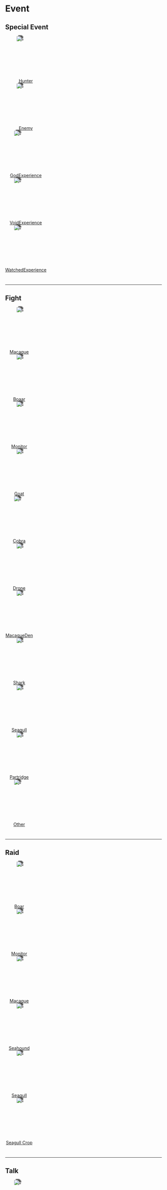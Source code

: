 # Event  
## Special Event  
<div style="display:inline-block"><div class="gamedatalist" style="text-align:center;min-width:90px;min-height:0px;margin-right:20px;"><div style="text-align:center;"><div style="filter: drop-shadow(rgb(80, 80, 80) 5px -3px 1px)"><div class="gamecard" style="width:90px; height:135px;"><a href="Group_Event_Hunter.md" style="color:black"><img decoding="async" src="Sprite/Hunter.png" class="cardimage" style="max-width:90px;max-height:135px;"></a></div></div><a href="#!Group_Event_Hunter.md">Hunter</a></div></div><div class="gamedatalist" style="text-align:center;min-width:90px;min-height:0px;margin-right:20px;"><div style="text-align:center;"><div style="filter: drop-shadow(rgb(80, 80, 80) 5px -3px 1px)"><div class="gamecard" style="width:90px; height:135px;"><a href="Group_Event_Enemy.md" style="color:black"><img decoding="async" src="Sprite/Enemy.png" class="cardimage" style="max-width:90px;max-height:135px;"></a></div></div><a href="#!Group_Event_Enemy.md">Enemy</a></div></div><div class="gamedatalist" style="text-align:center;min-width:90px;min-height:0px;margin-right:20px;"><div style="text-align:center;"><div style="filter: drop-shadow(rgb(80, 80, 80) 5px -3px 1px)"><div class="gamecard" style="width:90px; height:135px;"><a href="Group_Event_GodExperience.md" style="color:black"><img class="bg" decoding="async" src="Sprite/BG_SandFront.png" href="a.md" style="max-width:90px;max-height:135px;"><img decoding="async" src="Sprite/God.png" class="cardimageNoBack" style="transform: translate(-50%, 0%) scale(0.26392961876832843);"></a></div></div><a href="#!Group_Event_GodExperience.md">GodExperience</a></div></div><div class="gamedatalist" style="text-align:center;min-width:90px;min-height:0px;margin-right:20px;"><div style="text-align:center;"><div style="filter: drop-shadow(rgb(80, 80, 80) 5px -3px 1px)"><div class="gamecard" style="width:90px; height:135px;"><a href="Group_Event_VoidExperience.md" style="color:black"><img class="bg" decoding="async" src="Sprite/BG_SandFront.png" href="a.md" style="max-width:90px;max-height:135px;"><img decoding="async" src="Sprite/Void.png" class="cardimageNoBack" style="transform: translate(-50%, 0%) scale(0.26392961876832843);"></a></div></div><a href="#!Group_Event_VoidExperience.md">VoidExperience</a></div></div><div class="gamedatalist" style="text-align:center;min-width:90px;min-height:0px;margin-right:20px;"><div style="text-align:center;"><div style="filter: drop-shadow(rgb(80, 80, 80) 5px -3px 1px)"><div class="gamecard" style="width:90px; height:135px;"><a href="Group_Event_WatchedExperience.md" style="color:black"><img class="bg" decoding="async" src="Sprite/BG_SandFront.png" href="a.md" style="max-width:90px;max-height:135px;"><img decoding="async" src="Sprite/Watcher4.png" class="cardimageNoBack" style="transform: translate(-50%, 0%) scale(0.26392961876832843);"></a></div></div><a href="#!Group_Event_WatchedExperience.md">WatchedExperience</a></div></div></div>  
  
# <hr>  
## Fight  
<div style="display:inline-block"><div class="gamedatalist" style="text-align:center;min-width:90px;min-height:0px;margin-right:20px;"><div style="text-align:center;"><div style="filter: drop-shadow(rgb(80, 80, 80) 5px -3px 1px)"><div class="gamecard" style="width:90px; height:135px;"><a href="Group_Event_MacaqueFight.md" style="color:black"><img decoding="async" src="Sprite/MacaqueEvent.png" class="cardimage" style="max-width:90px;max-height:135px;"></a></div></div><a href="#!Group_Event_MacaqueFight.md">Macaque</a></div></div><div class="gamedatalist" style="text-align:center;min-width:90px;min-height:0px;margin-right:20px;"><div style="text-align:center;"><div style="filter: drop-shadow(rgb(80, 80, 80) 5px -3px 1px)"><div class="gamecard" style="width:90px; height:135px;"><a href="Group_Event_BoarFight.md" style="color:black"><img decoding="async" src="Sprite/BoarEvent.png" class="cardimage" style="max-width:90px;max-height:135px;"></a></div></div><a href="#!Group_Event_BoarFight.md">Boaar</a></div></div><div class="gamedatalist" style="text-align:center;min-width:90px;min-height:0px;margin-right:20px;"><div style="text-align:center;"><div style="filter: drop-shadow(rgb(80, 80, 80) 5px -3px 1px)"><div class="gamecard" style="width:90px; height:135px;"><a href="Group_Event_MonitorFight.md" style="color:black"><img decoding="async" src="Sprite/MonitorEvent.png" class="cardimage" style="max-width:90px;max-height:135px;"></a></div></div><a href="#!Group_Event_MonitorFight.md">Monitor</a></div></div><div class="gamedatalist" style="text-align:center;min-width:90px;min-height:0px;margin-right:20px;"><div style="text-align:center;"><div style="filter: drop-shadow(rgb(80, 80, 80) 5px -3px 1px)"><div class="gamecard" style="width:90px; height:135px;"><a href="Group_Event_GoatFight.md" style="color:black"><img decoding="async" src="Sprite/GoatEvent.png" class="cardimage" style="max-width:90px;max-height:135px;"></a></div></div><a href="#!Group_Event_GoatFight.md">Goat</a></div></div><div class="gamedatalist" style="text-align:center;min-width:90px;min-height:0px;margin-right:20px;"><div style="text-align:center;"><div style="filter: drop-shadow(rgb(80, 80, 80) 5px -3px 1px)"><div class="gamecard" style="width:90px; height:135px;"><a href="Group_Event_CobraFight.md" style="color:black"><img class="bg" decoding="async" src="Sprite/BG_SandFront.png" href="a.md" style="max-width:90px;max-height:135px;"><img decoding="async" src="Sprite/SpittingCobra.png" class="cardimageNoBack" style="transform: translate(-50%, 0%) scale(0.26392961876832843);"></a></div></div><a href="#!Group_Event_CobraFight.md">Cobra</a></div></div><div class="gamedatalist" style="text-align:center;min-width:90px;min-height:0px;margin-right:20px;"><div style="text-align:center;"><div style="filter: drop-shadow(rgb(80, 80, 80) 5px -3px 1px)"><div class="gamecard" style="width:90px; height:135px;"><a href="Group_Event_DroneFight.md" style="color:black"><img decoding="async" src="Sprite/Drone.png" class="cardimage" style="max-width:90px;max-height:135px;"></a></div></div><a href="#!Group_Event_DroneFight.md">Drone</a></div></div><div class="gamedatalist" style="text-align:center;min-width:90px;min-height:0px;margin-right:20px;"><div style="text-align:center;"><div style="filter: drop-shadow(rgb(80, 80, 80) 5px -3px 1px)"><div class="gamecard" style="width:90px; height:135px;"><a href="Group_Event_MacaqueDenFight.md" style="color:black"><img decoding="async" src="Sprite/MacaqueDen.png" class="cardimage" style="max-width:90px;max-height:135px;"></a></div></div><a href="#!Group_Event_MacaqueDenFight.md">MacaqueDen</a></div></div><div class="gamedatalist" style="text-align:center;min-width:90px;min-height:0px;margin-right:20px;"><div style="text-align:center;"><div style="filter: drop-shadow(rgb(80, 80, 80) 5px -3px 1px)"><div class="gamecard" style="width:90px; height:135px;"><a href="Group_Event_SharkFight.md" style="color:black"><img decoding="async" src="Sprite/SharkEvent.png" class="cardimage" style="max-width:90px;max-height:135px;"></a></div></div><a href="#!Group_Event_SharkFight.md">Shark</a></div></div><div class="gamedatalist" style="text-align:center;min-width:90px;min-height:0px;margin-right:20px;"><div style="text-align:center;"><div style="filter: drop-shadow(rgb(80, 80, 80) 5px -3px 1px)"><div class="gamecard" style="width:90px; height:135px;"><a href="Group_Event_SeagullFight.md" style="color:black"><img decoding="async" src="Sprite/Seagull.png" class="cardimage" style="max-width:90px;max-height:135px;"></a></div></div><a href="#!Group_Event_SeagullFight.md">Seagull</a></div></div><div class="gamedatalist" style="text-align:center;min-width:90px;min-height:0px;margin-right:20px;"><div style="text-align:center;"><div style="filter: drop-shadow(rgb(80, 80, 80) 5px -3px 1px)"><div class="gamecard" style="width:90px; height:135px;"><a href="Group_Event_PartridgeFight.md" style="color:black"><img decoding="async" src="Sprite/PartridgeEvent.png" class="cardimage" style="max-width:90px;max-height:135px;"></a></div></div><a href="#!Group_Event_PartridgeFight.md">Partridge</a></div></div><div class="gamedatalist" style="text-align:center;min-width:90px;min-height:0px;margin-right:20px;"><div style="text-align:center;"><div style="filter: drop-shadow(rgb(80, 80, 80) 5px -3px 1px)"><div class="gamecard" style="width:90px; height:135px;"><a href="Group_Event_Explore_Other.md" style="color:black"><img class="bg" decoding="async" src="Sprite/BG_GrassFront.png" href="a.md" style="max-width:90px;max-height:135px;"><img decoding="async" src="Sprite/Spider.png" class="cardimageNoBack" style="transform: translate(-50%, 0%) scale(0.26392961876832843);"></a></div></div><a href="#!Group_Event_Explore_Other.md">Other</a></div></div></div>  
  
# <hr>  
## Raid  
<div style="display:inline-block"><div class="gamedatalist" style="text-align:center;min-width:90px;min-height:0px;margin-right:20px;"><div style="text-align:center;"><div style="filter: drop-shadow(rgb(80, 80, 80) 5px -3px 1px)"><div class="gamecard" style="width:90px; height:135px;"><a href="Group_Event_BoarFightRaid.md" style="color:black"><img decoding="async" src="Sprite/BoarEvent.png" class="cardimage" style="max-width:90px;max-height:135px;"></a></div></div><a href="#!Group_Event_BoarFightRaid.md">Boar</a></div></div><div class="gamedatalist" style="text-align:center;min-width:90px;min-height:0px;margin-right:20px;"><div style="text-align:center;"><div style="filter: drop-shadow(rgb(80, 80, 80) 5px -3px 1px)"><div class="gamecard" style="width:90px; height:135px;"><a href="Group_Event_MonitorRaid.md" style="color:black"><img decoding="async" src="Sprite/MonitorEvent.png" class="cardimage" style="max-width:90px;max-height:135px;"></a></div></div><a href="#!Group_Event_MonitorRaid.md">Monitor</a></div></div><div class="gamedatalist" style="text-align:center;min-width:90px;min-height:0px;margin-right:20px;"><div style="text-align:center;"><div style="filter: drop-shadow(rgb(80, 80, 80) 5px -3px 1px)"><div class="gamecard" style="width:90px; height:135px;"><a href="Group_Event_MacaqueRaid.md" style="color:black"><img decoding="async" src="Sprite/MacaqueEvent.png" class="cardimage" style="max-width:90px;max-height:135px;"></a></div></div><a href="#!Group_Event_MacaqueRaid.md">Macaque</a></div></div><div class="gamedatalist" style="text-align:center;min-width:90px;min-height:0px;margin-right:20px;"><div style="text-align:center;"><div style="filter: drop-shadow(rgb(80, 80, 80) 5px -3px 1px)"><div class="gamecard" style="width:90px; height:135px;"><a href="Group_Event_SeahoundFight.md" style="color:black"><img decoding="async" src="Sprite/Seahound.png" class="cardimage" style="max-width:90px;max-height:135px;"></a></div></div><a href="#!Group_Event_SeahoundFight.md">Seahound</a></div></div><div class="gamedatalist" style="text-align:center;min-width:90px;min-height:0px;margin-right:20px;"><div style="text-align:center;"><div style="filter: drop-shadow(rgb(80, 80, 80) 5px -3px 1px)"><div class="gamecard" style="width:90px; height:135px;"><a href="Group_Event_SeagullRaid.md" style="color:black"><img decoding="async" src="Sprite/Seagull.png" class="cardimage" style="max-width:90px;max-height:135px;"></a></div></div><a href="#!Group_Event_SeagullRaid.md">Seagull</a></div></div><div class="gamedatalist" style="text-align:center;min-width:90px;min-height:0px;margin-right:20px;"><div style="text-align:center;"><div style="filter: drop-shadow(rgb(80, 80, 80) 5px -3px 1px)"><div class="gamecard" style="width:90px; height:135px;"><a href="Group_Event_SeagullRaidCrop.md" style="color:black"><img decoding="async" src="Sprite/Seagull.png" class="cardimage" style="max-width:90px;max-height:135px;"></a></div></div><a href="#!Group_Event_SeagullRaidCrop.md">Seagull Crop</a></div></div></div>  
  
# <hr>  
## Talk  
<div style="display:inline-block"><div class="gamedatalist" style="text-align:center;min-width:90px;min-height:0px;margin-right:20px;"><div style="text-align:center;"><div style="filter: drop-shadow(rgb(80, 80, 80) 5px -3px 1px)"><div class="gamecard" style="width:90px; height:135px;"><a href="Group_Captain.md" style="color:black"><img class="bg" decoding="async" src="Sprite/BG_SandTop.png" href="a.md" style="max-width:90px;max-height:135px;"><img decoding="async" src="Sprite/Skull.png" class="cardimageNoBack" style="transform: translate(-50%, 0%) scale(0.26392961876832843);"></a></div></div><a href="#!Group_Captain.md">Caption</a></div></div><div class="gamedatalist" style="text-align:center;min-width:90px;min-height:0px;margin-right:20px;"><div style="text-align:center;"><div style="filter: drop-shadow(rgb(80, 80, 80) 5px -3px 1px)"><div class="gamecard" style="width:90px; height:135px;"><a href="Group_Weston.md" style="color:black"><img class="bg" decoding="async" src="Sprite/BG_SandTop.png" href="a.md" style="max-width:90px;max-height:135px;"><img decoding="async" src="Sprite/Weston.png" class="cardimageNoBack" style="transform: translate(-50%, 0%) scale(0.26392961876832843);"></a></div></div><a href="#!Group_Weston.md">Weston</a></div></div><div class="gamedatalist" style="text-align:center;min-width:90px;min-height:0px;margin-right:20px;"><div style="text-align:center;"><div style="filter: drop-shadow(rgb(80, 80, 80) 5px -3px 1px)"><div class="gamecard" style="width:90px; height:135px;"><a href="Group_Event_CaptainSpecial1a.md" style="color:black"><img class="bg" decoding="async" src="Sprite/BG_SandFront.png" href="a.md" style="max-width:90px;max-height:135px;"><img decoding="async" src="Sprite/Skull.png" class="cardimageNoBack" style="transform: translate(-50%, 0%) scale(0.26392961876832843);"></a></div></div><a href="#!Group_Event_CaptainSpecial1a.md">Caption Special</a></div></div><div class="gamedatalist" style="text-align:center;min-width:90px;min-height:0px;margin-right:20px;"><div style="text-align:center;"><div style="filter: drop-shadow(rgb(80, 80, 80) 5px -3px 1px)"><div class="gamecard" style="width:90px; height:135px;"><a href="Group_Event_WestonSpecial1a.md" style="color:black"><img class="bg" decoding="async" src="Sprite/BG_SandFront.png" href="a.md" style="max-width:90px;max-height:135px;"><img decoding="async" src="Sprite/Weston.png" class="cardimageNoBack" style="transform: translate(-50%, 0%) scale(0.26392961876832843);"></a></div></div><a href="#!Group_Event_WestonSpecial1a.md">Weston Special</a></div></div></div>  
  
# <hr>  
## Skill Improved  
<div style="display:inline-block"><div class="gamedatalist" style="text-align:center;min-width:90px;min-height:0px;margin-right:20px;"><div style="text-align:center;"><div style="filter: drop-shadow(rgb(80, 80, 80) 5px -3px 1px)"><div class="gamecard" style="width:90px; height:135px;"><a href="Group_Event_SkillArchery.md" style="color:black"><img class="bg" decoding="async" src="Sprite/BG_SandTop.png" href="a.md" style="max-width:90px;max-height:135px;"><img decoding="async" src="Sprite/Bow.png" class="cardimageNoBack" style="transform: translate(-50%, 0%) scale(0.26392961876832843);"></a></div></div><a href="#!Group_Event_SkillArchery.md">Archery</a></div></div><div class="gamedatalist" style="text-align:center;min-width:90px;min-height:0px;margin-right:20px;"><div style="text-align:center;"><div style="filter: drop-shadow(rgb(80, 80, 80) 5px -3px 1px)"><div class="gamecard" style="width:90px; height:135px;"><a href="Group_Event_SkillCooking.md" style="color:black"><img class="bg" decoding="async" src="Sprite/BG_SandTop.png" href="a.md" style="max-width:90px;max-height:135px;"><img decoding="async" src="Sprite/CookingPotClosed.png" class="cardimageNoBack" style="transform: translate(-50%, 0%) scale(0.26392961876832843);"></a></div></div><a href="#!Group_Event_SkillCooking.md">Cooking</a></div></div><div class="gamedatalist" style="text-align:center;min-width:90px;min-height:0px;margin-right:20px;"><div style="text-align:center;"><div style="filter: drop-shadow(rgb(80, 80, 80) 5px -3px 1px)"><div class="gamecard" style="width:90px; height:135px;"><a href="Group_Event_SkillCrafting.md" style="color:black"><img class="bg" decoding="async" src="Sprite/BG_SandTop.png" href="a.md" style="max-width:90px;max-height:135px;"><img decoding="async" src="Sprite/StoneAxe.png" class="cardimageNoBack" style="transform: translate(-50%, 0%) scale(0.26392961876832843);"></a></div></div><a href="#!Group_Event_SkillCrafting.md">Crafting</a></div></div><div class="gamedatalist" style="text-align:center;min-width:90px;min-height:0px;margin-right:20px;"><div style="text-align:center;"><div style="filter: drop-shadow(rgb(80, 80, 80) 5px -3px 1px)"><div class="gamecard" style="width:90px; height:135px;"><a href="Group_Event_SkillFishing.md" style="color:black"><img class="bg" decoding="async" src="Sprite/BG_SandTop.png" href="a.md" style="max-width:90px;max-height:135px;"><img decoding="async" src="Sprite/FishingRod.png" class="cardimageNoBack" style="transform: translate(-50%, 0%) scale(0.26392961876832843);"></a></div></div><a href="#!Group_Event_SkillFishing.md">Fishing</a></div></div><div class="gamedatalist" style="text-align:center;min-width:90px;min-height:0px;margin-right:20px;"><div style="text-align:center;"><div style="filter: drop-shadow(rgb(80, 80, 80) 5px -3px 1px)"><div class="gamecard" style="width:90px; height:135px;"><a href="Group_Event_SkillHerbology.md" style="color:black"><img class="bg" decoding="async" src="Sprite/BG_SandTop.png" href="a.md" style="max-width:90px;max-height:135px;"><img decoding="async" src="Sprite/KavaPlant.png" class="cardimageNoBack" style="transform: translate(-50%, 0%) scale(0.26392961876832843);"></a></div></div><a href="#!Group_Event_SkillHerbology.md">Herbology</a></div></div><div class="gamedatalist" style="text-align:center;min-width:90px;min-height:0px;margin-right:20px;"><div style="text-align:center;"><div style="filter: drop-shadow(rgb(80, 80, 80) 5px -3px 1px)"><div class="gamecard" style="width:90px; height:135px;"><a href="Group_Event_SkillInsight.md" style="color:black"><img class="bg" decoding="async" src="Sprite/BG_SandTop.png" href="a.md" style="max-width:90px;max-height:135px;"><img decoding="async" src="Sprite/BigIsland.png" class="cardimageNoBack" style="transform: translate(-50%, 0%) scale(0.26392961876832843);"></a></div></div><a href="#!Group_Event_SkillInsight.md">You had an epiphany!</a></div></div><div class="gamedatalist" style="text-align:center;min-width:90px;min-height:0px;margin-right:20px;"><div style="text-align:center;"><div style="filter: drop-shadow(rgb(80, 80, 80) 5px -3px 1px)"><div class="gamecard" style="width:90px; height:135px;"><a href="Group_Event_SkillKnapping.md" style="color:black"><img class="bg" decoding="async" src="Sprite/BG_SandTop.png" href="a.md" style="max-width:90px;max-height:135px;"><img decoding="async" src="Sprite/StoneAxe.png" class="cardimageNoBack" style="transform: translate(-50%, 0%) scale(0.26392961876832843);"></a></div></div><a href="#!Group_Event_SkillKnapping.md">Knapping</a></div></div><div class="gamedatalist" style="text-align:center;min-width:90px;min-height:0px;margin-right:20px;"><div style="text-align:center;"><div style="filter: drop-shadow(rgb(80, 80, 80) 5px -3px 1px)"><div class="gamecard" style="width:90px; height:135px;"><a href="Group_Event_SkillMetalworking.md" style="color:black"><img class="bg" decoding="async" src="Sprite/BG_SandTop.png" href="a.md" style="max-width:90px;max-height:135px;"><img decoding="async" src="Sprite/StoneAxe.png" class="cardimageNoBack" style="transform: translate(-50%, 0%) scale(0.26392961876832843);"></a></div></div><a href="#!Group_Event_SkillMetalworking.md">Metalworking</a></div></div><div class="gamedatalist" style="text-align:center;min-width:90px;min-height:0px;margin-right:20px;"><div style="text-align:center;"><div style="filter: drop-shadow(rgb(80, 80, 80) 5px -3px 1px)"><div class="gamecard" style="width:90px; height:135px;"><a href="Group_Event_SkillPercussion.md" style="color:black"><img class="bg" decoding="async" src="Sprite/BG_SandFront.png" href="a.md" style="max-width:90px;max-height:135px;"><img decoding="async" src="Sprite/Drum.png" class="cardimageNoBack" style="transform: translate(-50%, 0%) scale(0.26392961876832843);"></a></div></div><a href="#!Group_Event_SkillPercussion.md">Percussion</a></div></div><div class="gamedatalist" style="text-align:center;min-width:90px;min-height:0px;margin-right:20px;"><div style="text-align:center;"><div style="filter: drop-shadow(rgb(80, 80, 80) 5px -3px 1px)"><div class="gamecard" style="width:90px; height:135px;"><a href="Group_Event_SkillSpearFighting.md" style="color:black"><img class="bg" decoding="async" src="Sprite/BG_SandTop.png" href="a.md" style="max-width:90px;max-height:135px;"><img decoding="async" src="Sprite/SpearRustic.png" class="cardimageNoBack" style="transform: translate(-50%, 0%) scale(0.26392961876832843);"></a></div></div><a href="#!Group_Event_SkillSpearFighting.md">Spear Fighting</a></div></div><div class="gamedatalist" style="text-align:center;min-width:90px;min-height:0px;margin-right:20px;"><div style="text-align:center;"><div style="filter: drop-shadow(rgb(80, 80, 80) 5px -3px 1px)"><div class="gamecard" style="width:90px; height:135px;"><a href="Group_Event_SkillSpearFishing.md" style="color:black"><img class="bg" decoding="async" src="Sprite/BG_SandTop.png" href="a.md" style="max-width:90px;max-height:135px;"><img decoding="async" src="Sprite/SpearFishing.png" class="cardimageNoBack" style="transform: translate(-50%, 0%) scale(0.26392961876832843);"></a></div></div><a href="#!Group_Event_SkillSpearFishing.md">Spear Fishing</a></div></div><div class="gamedatalist" style="text-align:center;min-width:90px;min-height:0px;margin-right:20px;"><div style="text-align:center;"><div style="filter: drop-shadow(rgb(80, 80, 80) 5px -3px 1px)"><div class="gamecard" style="width:90px; height:135px;"><a href="Group_Event_SkillTailoring.md" style="color:black"><img class="bg" decoding="async" src="Sprite/BG_SandTop.png" href="a.md" style="max-width:90px;max-height:135px;"><img decoding="async" src="Sprite/ClothVeryLarge.png" class="cardimageNoBack" style="transform: translate(-50%, 0%) scale(0.26392961876832843);"></a></div></div><a href="#!Group_Event_SkillTailoring.md">Tailoring</a></div></div><div class="gamedatalist" style="text-align:center;min-width:90px;min-height:0px;margin-right:20px;"><div style="text-align:center;"><div style="filter: drop-shadow(rgb(80, 80, 80) 5px -3px 1px)"><div class="gamecard" style="width:90px; height:135px;"><a href="Group_Event_SkillTrapping.md" style="color:black"><img class="bg" decoding="async" src="Sprite/BG_SandTop.png" href="a.md" style="max-width:90px;max-height:135px;"><img decoding="async" src="Sprite/DeadfallTrap.png" class="cardimageNoBack" style="transform: translate(-50%, 0%) scale(0.26392961876832843);"></a></div></div><a href="#!Group_Event_SkillTrapping.md">Trapping</a></div></div><div class="gamedatalist" style="text-align:center;min-width:90px;min-height:0px;margin-right:20px;"><div style="text-align:center;"><div style="filter: drop-shadow(rgb(80, 80, 80) 5px -3px 1px)"><div class="gamecard" style="width:90px; height:135px;"><a href="Group_Event_SkillWindInstruments.md" style="color:black"><img class="bg" decoding="async" src="Sprite/BG_SandFront.png" href="a.md" style="max-width:90px;max-height:135px;"><img decoding="async" src="Sprite/FluteWooden.png" class="cardimageNoBack" style="transform: translate(-50%, 0%) scale(0.26392961876832843);"></a></div></div><a href="#!Group_Event_SkillWindInstruments.md">Wind Instruments</a></div></div><div class="gamedatalist" style="text-align:center;min-width:90px;min-height:0px;margin-right:20px;"><div style="text-align:center;"><div style="filter: drop-shadow(rgb(80, 80, 80) 5px -3px 1px)"><div class="gamecard" style="width:90px; height:135px;"><a href="Group_Event_SkillWoodworking.md" style="color:black"><img class="bg" decoding="async" src="Sprite/BG_SandTop.png" href="a.md" style="max-width:90px;max-height:135px;"><img decoding="async" src="Sprite/StoneAxe.png" class="cardimageNoBack" style="transform: translate(-50%, 0%) scale(0.26392961876832843);"></a></div></div><a href="#!Group_Event_SkillWoodworking.md">Woodworking</a></div></div></div>  
  
# <hr>  
## Tunes  
<div style="display:inline-block"><div class="gamedatalist" style="text-align:center;min-width:90px;min-height:0px;margin-right:20px;"><div style="text-align:center;"><div style="filter: drop-shadow(rgb(80, 80, 80) 5px -3px 1px)"><div class="gamecard" style="width:90px; height:135px;"><a href="Group_Event_FluteTunes.md" style="color:black"><img class="bg" decoding="async" src="Sprite/BG_SandFront.png" href="a.md" style="max-width:90px;max-height:135px;"><img decoding="async" src="Sprite/WeatherClear_Full.png" class="cardimageNoBack" style="transform: translate(-50%, 0%) scale(0.26392961876832843);"></a></div></div><a href="#!Group_Event_FluteTunes.md">Flute Tunes</a></div></div><div class="gamedatalist" style="text-align:center;min-width:90px;min-height:0px;margin-right:20px;"><div style="text-align:center;"><div style="filter: drop-shadow(rgb(80, 80, 80) 5px -3px 1px)"><div class="gamecard" style="width:90px; height:135px;"><a href="Group_Event_NewTune.md" style="color:black"><img class="bg" decoding="async" src="Sprite/BG_SandFront.png" href="a.md" style="max-width:90px;max-height:135px;"><img decoding="async" src="Sprite/Drum.png" class="cardimageNoBack" style="transform: translate(-50%, 0%) scale(0.26392961876832843);"></a></div></div><a href="#!Group_Event_NewTune.md">New Tunes</a></div></div></div>  
  
# <hr>  
## Other  
<div style="display:inline-block"><div class="gamedatalist" style="text-align:center;min-width:90px;min-height:0px;margin-right:20px;"><div style="text-align:center;"><div style="filter: drop-shadow(rgb(80, 80, 80) 5px -3px 1px)"><div class="gamecard" style="width:90px; height:135px;"><a href="Group_Event_Raft.md" style="color:black"><img decoding="async" src="Sprite/RaftSailed.png" class="cardimage" style="max-width:90px;max-height:135px;"></a></div></div><a href="#!Group_Event_Raft.md">木筏事件</a></div></div><div class="gamedatalist" style="text-align:center;min-width:90px;min-height:0px;margin-right:20px;"><div style="text-align:center;"><div style="filter: drop-shadow(rgb(80, 80, 80) 5px -3px 1px)"><div class="gamecard" style="width:90px; height:135px;"><a href="Group_Event_Intro.md" style="color:black"><img decoding="async" src="Sprite/PlaneExit.png" class="cardimage" style="max-width:90px;max-height:135px;"></a></div></div><a href="#!Group_Event_Intro.md">Opening</a></div></div><div class="gamedatalist" style="text-align:center;min-width:90px;min-height:0px;margin-right:20px;"><div style="text-align:center;"><div style="filter: drop-shadow(rgb(80, 80, 80) 5px -3px 1px)"><div class="gamecard" style="width:90px; height:135px;"><a href="Group_Event_SpecialDamage.md" style="color:black"><img decoding="async" src="Sprite/WeatherStorm_Full.png" class="cardimage" style="max-width:90px;max-height:135px;"></a></div></div><a href="#!Group_Event_SpecialDamage.md">Damage</a></div></div><div class="gamedatalist" style="text-align:center;min-width:90px;min-height:0px;margin-right:20px;"><div style="text-align:center;"><div style="filter: drop-shadow(rgb(80, 80, 80) 5px -3px 1px)"><div class="gamecard" style="width:90px; height:135px;"><a href="Group_Event_Body.md" style="color:black"><img decoding="async" src="Sprite/Baby.png" class="cardimage" style="max-width:90px;max-height:135px;"></a></div></div><a href="#!Group_Event_Body.md">Body</a></div></div><div class="gamedatalist" style="text-align:center;min-width:90px;min-height:0px;margin-right:20px;"><div style="text-align:center;"><div style="filter: drop-shadow(rgb(80, 80, 80) 5px -3px 1px)"><div class="gamecard" style="width:90px; height:135px;"><a href="Group_Event_Pet.md" style="color:black"><img class="bg" decoding="async" src="Sprite/BG_SandFront.png" href="a.md" style="max-width:90px;max-height:135px;"><img decoding="async" src="Sprite/Dog.png" class="cardimageNoBack" style="transform: translate(-50%, 0%) scale(0.26392961876832843);"></a></div></div><a href="#!Group_Event_Pet.md">Pet</a></div></div><div class="gamedatalist" style="text-align:center;min-width:90px;min-height:0px;margin-right:20px;"><div style="text-align:center;"><div style="filter: drop-shadow(rgb(80, 80, 80) 5px -3px 1px)"><div class="gamecard" style="width:90px; height:135px;"><a href="Group_Event_OutroFarmer.md" style="color:black"><img decoding="async" src="Sprite/GranfatherHealthy.png" class="cardimage" style="max-width:90px;max-height:135px;"></a></div></div><a href="#!Group_Event_OutroFarmer.md">OutroFarmer</a></div></div><div class="gamedatalist" style="text-align:center;min-width:90px;min-height:0px;margin-right:20px;"><div style="text-align:center;"><div style="filter: drop-shadow(rgb(80, 80, 80) 5px -3px 1px)"><div class="gamecard" style="width:90px; height:135px;"><a href="Group_Event_FoundFrom.md" style="color:black"><img decoding="async" src="Sprite/JunglePath.png" class="cardimage" style="max-width:90px;max-height:135px;"></a></div></div><a href="#!Group_Event_FoundFrom.md">Explore Found</a></div></div><div class="gamedatalist" style="text-align:center;min-width:90px;min-height:0px;margin-right:20px;"><div style="text-align:center;"><div style="filter: drop-shadow(rgb(80, 80, 80) 5px -3px 1px)"><div class="gamecard" style="width:90px; height:135px;"><a href="Group_Event_Explored.md" style="color:black"><img decoding="async" src="Sprite/Grasslands.png" class="cardimage" style="max-width:90px;max-height:135px;"></a></div></div><a href="#!Group_Event_Explored.md">Explored</a></div></div><div class="gamedatalist" style="text-align:center;min-width:90px;min-height:0px;margin-right:20px;"><div style="text-align:center;"><div style="filter: drop-shadow(rgb(80, 80, 80) 5px -3px 1px)"><div class="gamecard" style="width:90px; height:135px;"><a href="Group_Event_PalmTree.md" style="color:black"><img decoding="async" src="Sprite/PalmTree.png" class="cardimage" style="max-width:90px;max-height:135px;"></a></div></div><a href="#!Group_Event_PalmTree.md">PalmTree</a></div></div><div class="gamedatalist" style="text-align:center;min-width:90px;min-height:0px;margin-right:20px;"><div style="text-align:center;"><div style="filter: drop-shadow(rgb(80, 80, 80) 5px -3px 1px)"><div class="gamecard" style="width:90px; height:135px;"><a href="Group_Event_Fall.md" style="color:black"><img decoding="async" src="Sprite/WeatherPartiallyCloudy_Full.png" class="cardimage" style="max-width:90px;max-height:135px;"></a></div></div><a href="#!Group_Event_Fall.md">Fall</a></div></div><div class="gamedatalist" style="text-align:center;min-width:90px;min-height:0px;margin-right:20px;"><div style="text-align:center;"><div style="filter: drop-shadow(rgb(80, 80, 80) 5px -3px 1px)"><div class="gamecard" style="width:90px; height:135px;"><a href="Group_Event_Other.md" style="color:black"><img decoding="async" src="Sprite/AlienCrater.png" class="cardimage" style="max-width:90px;max-height:135px;"></a></div></div><a href="#!Group_Event_Other.md">Other</a></div></div></div>  
  
# <hr>  
## Unused  
<div style="display:inline-block"><div class="gamedatalist" style="text-align:center;min-width:90px;min-height:0px;margin-right:20px;"><div style="text-align:center;"><div style="filter: drop-shadow(rgb(80, 80, 80) 5px -3px 1px)"><div class="gamecard" style="width:90px; height:135px;"><a href="Group_Event_TVNerveDamageDead.md" style="color:black"><img class="bg" decoding="async" src="Sprite/BG_SandFront.png" href="a.md" style="max-width:90px;max-height:135px;"><img decoding="async" src="Sprite/Collar.png" class="cardimageNoBack" style="transform: translate(-50%, 0%) scale(0.26392961876832843);"></a></div></div><a href="#!Group_Event_TVNerveDamageDead.md">Unused</a></div></div></div>  
  
# <hr>  


<script>document.title="事件 - Card Survival Wiki";</script>
